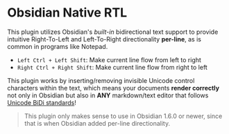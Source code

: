 # Obsidian Native RTL

This plugin utilizes Obsidian's *built-in* bidirectional text support to provide intuitive Right-To-Left and Left-To-Right directionality **per-line**, as is common in programs like Notepad.

* `Left Ctrl + Left Shift`: Make current line flow from left to right
* `Right Ctrl + Right Shift`: Make current line flow from right to left

This plugin works by inserting/removing invisible Unicode control characters within the text, which means your documents **render correctly** not only in Obsidian but also in **ANY** markdown/text editor that follows [Unicode BiDi standards](https://en.wikipedia.org/wiki/Bidirectional_text)!

> This plugin only makes sense to use in Obsidian 1.6.0 or newer, since that is when Obsidian added per-line directionality.

